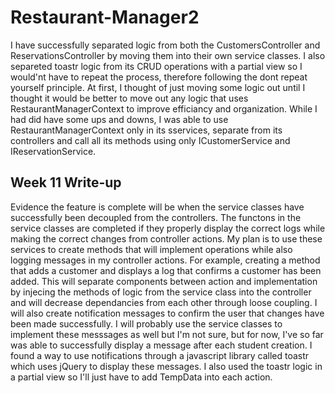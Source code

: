 # Restaurant-Manager2
I have successfully separated logic from both the CustomersController and ReservationsController by moving them into their own service classes. I also separeted toastr logic from its CRUD operations with a partial view so I would'nt have to repeat the process, therefore following the dont repeat yourself principle. At first, I thought of just moving some logic out until I thought it would be better to move out any logic that uses RestaurantManagerContext to improve efficiancy and organization. While I had did have some ups and downs, I was able to use RestaurantManagerContext only in its sservices, separate from its controllers and call all its methods using only ICustomerService and IReservationService.
## Week 11 Write-up
Evidence the feature is complete will be when the service classes have successfully been decoupled from the controllers. The functons in the service classes are completed if they properly display the correct logs while making the correct changes from controller actions. My plan is to use these services to create methods that will implement operations while also logging messages in my controller actions. For example, creating a method that adds a customer and displays a log that confirms a customer has been added. This will separate components between action and implementation by injecing the methods of logic from the service class into the controller and will decrease dependancies from each other through loose coupling. I will also create notification messages to confirm the user that changes have been made successfully. I will probably use the service classes to implement these messsages as well but I'm not sure, but for now, I've so far was able to successfully display a message after each student creation. I found a way to use notifications through a javascript library called toastr which uses jQuery to display these messages. I also used the toastr logic in a partial view so I'll just have to add TempData into each action.
